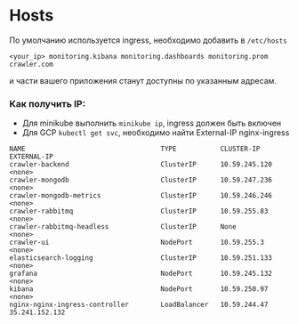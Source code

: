 # Hosts
По умолчанию используется ingress, необходимо добавить в `/etc/hosts`
```
<your_ip> monitoring.kibana monitoring.dashboards monitoring.prom crawler.com
```

и части вашего приложения станут доступны по указанным адресам.

### Как получить IP:
- Для minikube выполнить `minikube ip`, ingress должен быть включен
- Для GCP `kubectl get svc`, необходимо найти External-IP nginx-ingress
```
NAME                                  TYPE           CLUSTER-IP      EXTERNAL-IP
crawler-backend                       ClusterIP      10.59.245.120   <none>
crawler-mongodb                       ClusterIP      10.59.247.236   <none>
crawler-mongodb-metrics               ClusterIP      10.59.246.246   <none>
crawler-rabbitmq                      ClusterIP      10.59.255.83    <none>
crawler-rabbitmq-headless             ClusterIP      None            <none>
crawler-ui                            NodePort       10.59.255.3     <none>
elasticsearch-logging                 ClusterIP      10.59.251.133   <none>
grafana                               NodePort       10.59.245.132   <none>
kibana                                NodePort       10.59.250.97    <none>
nginx-nginx-ingress-controller        LoadBalancer   10.59.244.47    35.241.152.132
```
